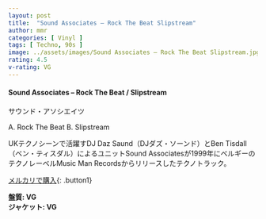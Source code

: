 ```yaml
---
layout: post
title:  "Sound Associates – Rock The Beat Slipstream"
author: mmr
categories: [ Vinyl ]
tags: [ Techno, 90s ]
image: ../assets/images/Sound Associates – Rock The Beat Slipstream.jpg
rating: 4.5
v-rating: VG
---
```


#### Sound Associates – Rock The Beat / Slipstream

サウンド・アソシエイツ

A. Rock The Beat
B. Slipstream

UKテクノシーンで活躍すDJ Daz Saund（DJダズ・ソーンド）とBen Tisdall（ベン・ティスダル）によるユニットSound Associatesが1999年にベルギーのテクノレーベルMusic Man Recordsからリリースしたテクノトラック。

[メルカリで購入](https://jp.mercari.com/item/m35823024589?afid=6142608987){: .button1}

<div class="mt-4 mb-4 d-flex align-items-center">
<strong class="mr-1">盤質: VG</strong>
</div>
<div class="mt-4 mb-4 d-flex align-items-center">
<strong class="mr-1">ジャケット: VG</strong>
</div>
